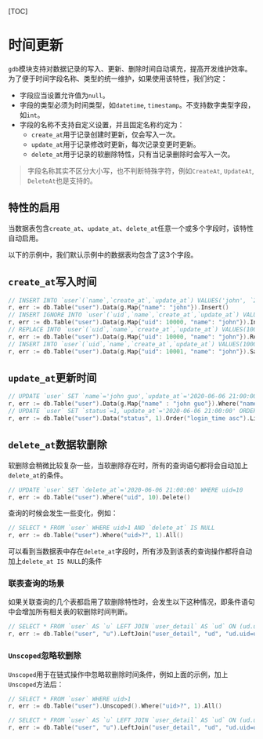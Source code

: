[TOC]

# 时间更新

`gdb`模块支持对数据记录的写入、更新、删除时间自动填充，提高开发维护效率。为了便于时间字段名称、类型的统一维护，如果使用该特性，我们约定：
- 字段应当设置允许值为`null`。
- 字段的类型必须为时间类型，如`datetime`, `timestamp`。不支持数字类型字段，如`int`。
- 字段的名称不支持自定义设置，并且固定名称约定为：
    - `create_at`用于记录创建时更新，仅会写入一次。
    - `update_at`用于记录修改时更新，每次记录变更时更新。
    - `delete_at`用于记录的软删除特性，只有当记录删除时会写入一次。

> 字段名称其实不区分大小写，也不判断特殊字符，例如`CreateAt`, `UpdateAt`, `DeleteAt`也是支持的。

## 特性的启用

当数据表包含`create_at`、`update_at`、`delete_at`任意一个或多个字段时，该特性自动启用。

以下的示例中，我们默认示例中的数据表均包含了这3个字段。

## `create_at`写入时间

```go
// INSERT INTO `user`(`name`,`create_at`,`update_at`) VALUES('john', `2020-06-06 21:00:00`, `2020-06-06 21:00:00`)
r, err := db.Table("user").Data(g.Map{"name": "john"}).Insert()
// INSERT IGNORE INTO `user`(`uid`,`name`,`create_at`,`update_at`) VALUES(10000,'john', `2020-06-06 21:00:00`, `2020-06-06 21:00:00`)
r, err := db.Table("user").Data(g.Map{"uid": 10000, "name": "john"}).InsertIgnore()
// REPLACE INTO `user`(`uid`,`name`,`create_at`,`update_at`) VALUES(10000,'john', `2020-06-06 21:00:00`, `2020-06-06 21:00:00`)
r, err := db.Table("user").Data(g.Map{"uid": 10000, "name": "john"}).Replace()
// INSERT INTO `user`(`uid`,`name`,`create_at`,`update_at`) VALUES(10001,'john', `2020-06-06 21:00:00`, `2020-06-06 21:00:00`) ON DUPLICATE KEY UPDATE `uid`=VALUES(`uid`),`name`=VALUES(`name`),`update_at`=VALUES(`update_at`)
r, err := db.Table("user").Data(g.Map{"uid": 10001, "name": "john"}).Save()
```

## `update_at`更新时间
```go
// UPDATE `user` SET `name`='john guo',`update_at`='2020-06-06 21:00:00' WHERE name='john'
r, err := db.Table("user").Data(g.Map{"name" : "john guo"}).Where("name", "john").Update()
// UPDATE `user` SET `status`=1,`update_at`='2020-06-06 21:00:00' ORDER BY `login_time` asc LIMIT 10
r, err := db.Table("user").Data("status", 1).Order("login_time asc").Limit(10).Update()
```


## `delete_at`数据软删除

软删除会稍微比较复杂一些，当软删除存在时，所有的查询语句都将会自动加上`delete_at`的条件。
```go
// UPDATE `user` SET `delete_at`='2020-06-06 21:00:00' WHERE uid=10
r, err := db.Table("user").Where("uid", 10).Delete()
```
查询的时候会发生一些变化，例如：
```go
// SELECT * FROM `user` WHERE uid>1 AND `delete_at` IS NULL
r, err := db.Table("user").Where("uid>?", 1).All()
```
可以看到当数据表中存在`delete_at`字段时，所有涉及到该表的查询操作都将自动加上`delete_at IS NULL`的条件

### 联表查询的场景

如果关联查询的几个表都启用了软删除特性时，会发生以下这种情况，即条件语句中会增加所有相关表的软删除时间判断。

```go
// SELECT * FROM `user` AS `u` LEFT JOIN `user_detail` AS `ud` ON (ud.uid=u.uid) WHERE u.uid=10 AND `u`.`delete_at` IS NULL AND `ud`.`deleteat` IS NULL LIMIT 1
r, err := db.Table("user", "u").LeftJoin("user_detail", "ud", "ud.uid=u.uid").Where("u.uid", 10).One()
```

### `Unscoped`忽略软删除

`Unscoped`用于在链式操作中忽略软删除时间条件，例如上面的示例，加上`Unscoped`方法后：

```go
// SELECT * FROM `user` WHERE uid>1
r, err := db.Table("user").Unscoped().Where("uid>?", 1).All()

// SELECT * FROM `user` AS `u` LEFT JOIN `user_detail` AS `ud` ON (ud.uid=u.uid) WHERE u.uid=10 LIMIT 1
r, err := db.Table("user", "u").LeftJoin("user_detail", "ud", "ud.uid=u.uid").Where("u.uid", 10).Unscoped().One()
```



